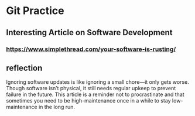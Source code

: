 # Git Practice


## Interesting Article on Software Development  
### https://www.simplethread.com/your-software-is-rusting/

## reflection
Ignoring software updates is like ignoring a small chore—it only gets worse. Though software isn’t physical, it still needs regular upkeep to prevent failure in the future. This article is a reminder not to procrastinate and that sometimes you need to be high-maintenance once in a while to stay low-maintenance in the long run.

